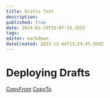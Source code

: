 ```yaml
---
title: Drafts Test
description: 
published: true
date: 2024-01-19T15:07:33.355Z
tags: 
editor: markdown
dateCreated: 2023-12-04T13:29:45.959Z
---
```


# Deploying Drafts


[CopyFrom](./DraftsTest/CopyFrom)
[CopyTo](./DraftsTest/CopyTo)